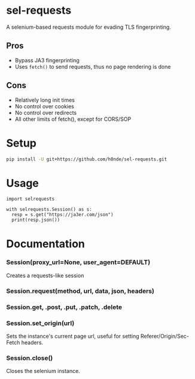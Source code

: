# sel-requests
A selenium-based requests module for evading TLS fingerprinting.

## Pros
- Bypass JA3 fingerprinting
- Uses `fetch()` to send requests, thus no page rendering is done

## Cons
- Relatively long init times
- No control over cookies
- No control over redirects
- All other limits of fetch(), except for CORS/SOP

# Setup
```bash
pip install -U git+https://github.com/h0nde/sel-requests.git
```

# Usage
```python3
import selrequests

with selrequests.Session() as s:
  resp = s.get("https://ja3er.com/json")
  print(resp.json())
```

# Documentation

### Session(proxy_url=None, user_agent=DEFAULT)
Creates a requests-like session

### Session.request(method, url, data, json, headers)

### Session.get, .post, .put, .patch, .delete

### Session.set_origin(url)
Sets the instance's current page url, useful for setting Referer/Origin/Sec-Fetch headers.

### Session.close()
Closes the selenium instance.
